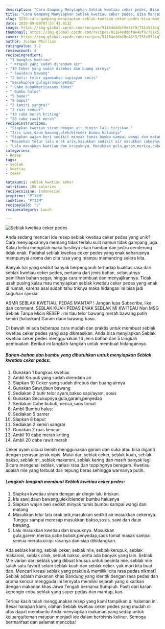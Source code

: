 ```yaml
---
description: "Cara Gampang Menyiapkan Seblak kwetiau ceker pedes, Bisa Manjain Lidah"
title: "Cara Gampang Menyiapkan Seblak kwetiau ceker pedes, Bisa Manjain Lidah"
slug: 5230-cara-gampang-menyiapkan-seblak-kwetiau-ceker-pedes-bisa-manjain-lidah
date: 2020-09-09T07:57:41.013Z
image: https://img-global.cpcdn.com/recipes/91164eddbf0e48f9/751x532cq70/seblak-kwetiau-ceker-pedes-foto-resep-utama.jpg
thumbnail: https://img-global.cpcdn.com/recipes/91164eddbf0e48f9/751x532cq70/seblak-kwetiau-ceker-pedes-foto-resep-utama.jpg
cover: https://img-global.cpcdn.com/recipes/91164eddbf0e48f9/751x532cq70/seblak-kwetiau-ceker-pedes-foto-resep-utama.jpg
author: Joshua Phillips
ratingvalue: 3.2
reviewcount: 4
recipeingredient:
- "1 bungkus kwetiau"
- " Krupuk yang sudah direndam air"
- "10 Ceker yang sudah direbus dan buang airnya"
- " Sawidaun bawang"
- "2 butir telor ayambakso sapiayam sosis"
- "Secukupnya gulagarampenyedap"
- " Cabe bubukmericasaos tomat"
- " Bumbu halus"
- "5 bamer"
- "8 baput"
- "2 kemiri sangrai"
- "2 ruas kencur"
- "10 cabe merah kriting"
- "20 cabe rawit merah"
recipeinstructions:
- "Siapkan kwetiau siram dengan air dingin lalu tiriskan."
- "Iris sawi,daun bawang,ulek/blender bumbu halusnya"
- "Siapkan wajan beri sedikit minyak tumis bumbu sampai wangi dan matang"
- "Masukkan telur lalu orak arik,masukkan sedikit air masukkan cekernya. Tunggu sampai meresap masukkan bakso,sosis, sawi dan daun bawang."
- "Lalu masukkan kwetiau dan krupuknya. Masukkan gula,garem,merica,cabe bubuk,penyedap,saos tomat masak sampai semua merata.cicipi rasanya dan siap dihidangkan."
categories:
- Resep
tags:
- seblak
- kwetiau
- ceker

katakunci: seblak kwetiau ceker 
nutrition: 185 calories
recipecuisine: Indonesian
preptime: "PT18M"
cooktime: "PT32M"
recipeyield: "2"
recipecategory: Lunch

---
```



![Seblak kwetiau ceker pedes](https://img-global.cpcdn.com/recipes/91164eddbf0e48f9/751x532cq70/seblak-kwetiau-ceker-pedes-foto-resep-utama.jpg)

Anda sedang mencari ide resep seblak kwetiau ceker pedes yang unik? Cara menyiapkannya memang tidak terlalu sulit namun tidak gampang juga. Kalau keliru mengolah maka hasilnya akan hambar dan justru cenderung tidak enak. Padahal seblak kwetiau ceker pedes yang enak seharusnya mempunyai aroma dan cita rasa yang mampu memancing selera kita.

Banyak hal yang sedikit banyak berpengaruh terhadap kualitas rasa dari seblak kwetiau ceker pedes, pertama dari jenis bahan, selanjutnya pemilihan bahan segar, hingga cara membuat dan menyajikannya. Tidak usah pusing kalau mau menyiapkan seblak kwetiau ceker pedes yang enak di rumah, karena asal sudah tahu triknya maka hidangan ini bisa jadi suguhan spesial.

ASMR SEBLAK KWETIAU, PEDAS MANTAP ! Jangan lupa Subscribe, like dan comment. SEBLAK KUAH PEDAS ENAK SEBLAK MI KWITEAU Non MSG Seblak Tanpa Micin RESEP : mi tiau telor bawang merah bawang putih kemiri (haluskan) Garam daun bawang baso.


Di bawah ini ada beberapa cara mudah dan praktis untuk membuat seblak kwetiau ceker pedes yang siap dikreasikan. Anda bisa menyiapkan Seblak kwetiau ceker pedes menggunakan 14 jenis bahan dan 5 langkah pembuatan. Berikut ini langkah-langkah untuk membuat hidangannya.

<!--inarticleads1-->

##### Bahan-bahan dan bumbu yang dibutuhkan untuk menyiapkan Seblak kwetiau ceker pedes:

1. Gunakan 1 bungkus kwetiau
1. Ambil  Krupuk yang sudah direndam air
1. Siapkan 10 Ceker yang sudah direbus dan buang airnya
1. Gunakan  Sawi,daun bawang
1. Sediakan 2 butir telor ayam,bakso sapi/ayam, sosis
1. Gunakan Secukupnya gula,garam,penyedap
1. Sediakan  Cabe bubuk,merica,saos tomat
1. Ambil  Bumbu halus:
1. Sediakan 5 bamer
1. Siapkan 8 baput
1. Sediakan 2 kemiri sangrai
1. Gunakan 2 ruas kencur
1. Ambil 10 cabe merah kriting
1. Ambil 20 cabe rawit merah


Ceker ayam dicuci bersih menggunakan garam dan cuka atau bisa diganti dengan perasan jeruk nipis. Mulai dari seblak ceker, seblak kuah, seblak bakso, seblak mi, seblak makaroni, seblak kering dan masih banyak lagi. Bicara mengenai seblak, variasi rasa dan toppingnya beragam. Kwetiau adalah mie yang terbuat dari tepung beras sehingga warnanya putih. 

<!--inarticleads2-->

##### Langkah-langkah membuat Seblak kwetiau ceker pedes:

1. Siapkan kwetiau siram dengan air dingin lalu tiriskan.
1. Iris sawi,daun bawang,ulek/blender bumbu halusnya
1. Siapkan wajan beri sedikit minyak tumis bumbu sampai wangi dan matang
1. Masukkan telur lalu orak arik,masukkan sedikit air masukkan cekernya. Tunggu sampai meresap masukkan bakso,sosis, sawi dan daun bawang.
1. Lalu masukkan kwetiau dan krupuknya. Masukkan gula,garem,merica,cabe bubuk,penyedap,saos tomat masak sampai semua merata.cicipi rasanya dan siap dihidangkan.


Ada seblak kering, seblak ceker, seblak mie, seblak kerupuk, seblak makaroni, seblak cilok, seblak bakso, serta ada banyak yang lain. Seblak Mie varian dari seblak yang dibuat khusus untuk pecinta mie. seblak mie salah satu favorit selain seblak kuah dan seblak ceker. yuk mari kita buat dan. Mencari kreasi seblak yang praktis &amp; memiliki cita rasa pedas nikmat? Seblak adalah makanan khas Bandung yang identik dengan rasa pedas dan aroma kencur menggoda ini ternyata memiliki sejarah yang dikaitkan dengan makanan khas Jawa Tengah bernama Sumpiuh. Pasti dari kalian kepengin coba seblak yang super pedas dan mantap, kan. 

Terima kasih telah menggunakan resep yang kami tampilkan di halaman ini. Besar harapan kami, olahan Seblak kwetiau ceker pedes yang mudah di atas dapat membantu Anda menyiapkan makanan yang sedap untuk keluarga/teman maupun menjadi ide dalam berbisnis kuliner. Semoga bermanfaat dan selamat mencoba!
